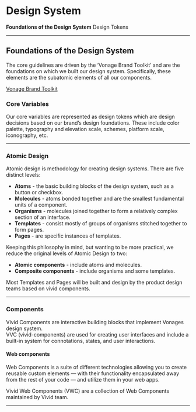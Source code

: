 ﻿# Design System
**Foundations of the Design System**
Design Tokens
<hr>

## Foundations of the Design System
The core guidelines are driven by the ‘Vonage Brand Toolkit’ and are the foundations on which we built our design system. Specifically, these elements are the subatomic elements of all our components.

[Vonage Brand Toolkit](https://drive.google.com/file/d/1zPE5qIJys_KyjpWNAfsW9tmHc3iXEOMl/view)

### Core Variables
Our core variables are represented as design tokens which are design decisions based on our brand’s design foundations. These include color palette, typography and elevation scale, schemes, platform scale, iconography, etc.
<hr>

### Atomic Design
Atomic design is methodology for creating design systems. There are five distinct levels:
 - **Atoms** - the basic building blocks of the design system, such as a button or checkbox.
 - **Molecules** - atoms bonded together and are the smallest fundamental units of a component.
 - **Organisms** - molecules joined together to form a relatively complex section of an interface.
 - **Templates** - consist mostly of groups of organisms stitched together to form pages.
 - **Pages** - are specific instances of templates.

Keeping this philosophy in mind, but wanting to be more practical, we reduce the original levels of Atomic Design to two:

 - **Atomic components** - include atoms and molecules.
 - **Composite components** - include organisms and some templates.

Most Templates and Pages will be built and design by the product design teams based on vivid components.
 <hr>
 
### Components
Vivid Components are interactive building blocks that implement Vonages design system.  
VVC (vivid-components) are used for creating user interfaces and include a built-in system for connotations, states, and user interactions.

#### Web components
Web Components is a suite of different technologies allowing you to create reusable custom elements — with their functionality encapsulated away from the rest of your code — and utilize them in your web apps.  
  
Vivid Web Components (VWC) are a collection of Web Components maintained by Vivid team.
<hr>
